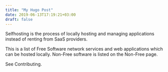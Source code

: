 ```yaml
---
title: "My Hugo Post"
date: 2019-06-13T17:19:21+03:00
draft: false
---
```




Selfhosting is the process of locally hosting and managing applications instead of renting from SaaS providers.

This is a list of Free Software network services and web applications which can be hosted locally. Non-Free software is listed on the Non-Free page.

See Contributing.
